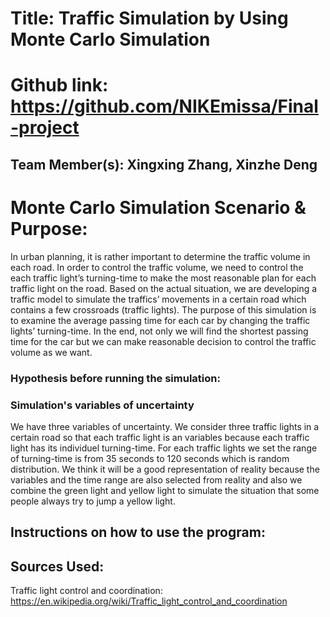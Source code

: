 # Title: Traffic Simulation by Using Monte Carlo Simulation

# Github link: https://github.com/NIKEmissa/Final-project

## Team Member(s): Xingxing Zhang, Xinzhe Deng

# Monte Carlo Simulation Scenario & Purpose:
  In urban planning, it is rather important to determine the traffic volume in each road. In order to control the traffic volume, we need to control the each traffic light’s turning-time to make the most reasonable plan for each traffic light on the road.
  Based on the actual situation, we are developing a traffic model to simulate the traffics’ movements in a certain road which contains a few crossroads (traffic lights).  The purpose of this simulation is to examine the average passing time for each car by changing the traffic lights’ turning-time. In the end, not only we will find the shortest passing time for the car but we can make reasonable decision to control the traffic volume as we want.

### Hypothesis before running the simulation:

### Simulation's variables of uncertainty
  We have three variables of uncertainty. 
  We consider three traffic lights in a certain road so that each traffic light is an variables because each traffic light has its individuel turning-time.
  For each traffic lights we set the range of turning-time is from 35 seconds to 120 seconds which is random distribution.
We think it will be a good representation of reality because the variables and the time range are also selected from reality and also we combine the green light and yellow light to simulate the situation that some people always try to jump a yellow light.

## Instructions on how to use the program:


## Sources Used:
Traffic light control and coordination: https://en.wikipedia.org/wiki/Traffic_light_control_and_coordination

